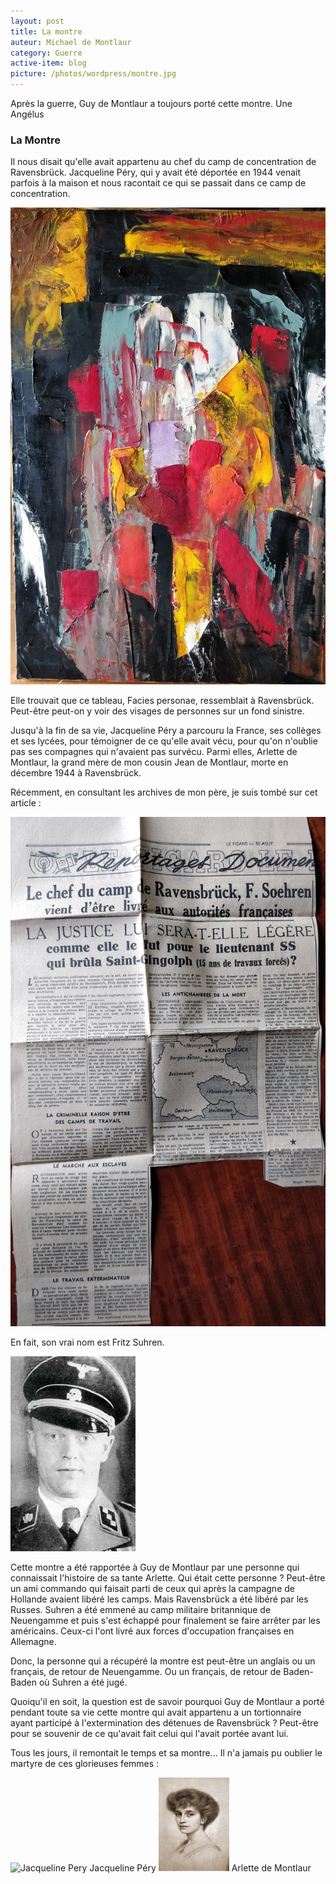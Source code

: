 ```yaml
---
layout: post
title: La montre
auteur: Michael de Montlaur
category: Guerre
active-item: blog
picture: /photos/wordpress/montre.jpg
---
```



Après la guerre, Guy de Montlaur a toujours porté cette montre. Une Angélus

### La Montre

Il nous disait qu'elle avait appartenu au chef du camp de concentration de Ravensbrück. Jacqueline Péry, qui y avait été déportée en 1944 venait parfois à la maison et nous racontait ce qui se passait dans ce camp de concentration.

<!--more-->

<img src="/photos/wordpress/Facies personae 1973.jpg" alt="RG1">

Elle trouvait que ce tableau, Facies personae, ressemblait à Ravensbrück. Peut-être peut-on y voir des visages de personnes sur un fond sinistre.

Jusqu'à la fin de sa vie, Jacqueline Péry a parcouru la France, ses collèges et ses lycées, pour témoigner de ce qu'elle avait vécu, pour qu'on n'oublie pas ses compagnes qui n'avaient pas survécu. Parmi elles, Arlette de Montlaur, la grand mère de mon cousin Jean de Montlaur, morte en décembre 1944 à Ravensbrück.

Récemment, en consultant les archives de mon père, je suis tombé sur cet article :

<img src="/photos/wordpress/Article Roger Massip 2.jpg" alt="Article Roger Massip 2">

En fait, son vrai nom est Fritz Suhren.

<img src="/photos/wordpress/fritz-suhren.jpg" alt="fritz-suhren">

Cette montre a été rapportée à Guy de Montlaur par une personne qui connaissait l'histoire de sa tante Arlette. Qui était cette personne ? Peut-être un ami commando qui faisait parti de ceux qui après la campagne de Hollande avaient libéré les camps. Mais Ravensbrück a été libéré par les Russes. Suhren a été emmené au camp militaire britannique de Neuengamme et puis s'est échappé pour finalement se faire arrêter par les américains. Ceux-ci l'ont livré aux forces d'occupation françaises en Allemagne.

Donc, la personne qui a récupéré la montre est peut-être un anglais ou un français, de retour de Neuengamme. Ou un français, de retour de Baden-Baden où Suhren a été jugé.

Quoiqu'il en soit, la question est de savoir pourquoi Guy de Montlaur a porté pendant toute sa vie cette montre qui avait appartenu a un tortionnaire ayant participé à l'extermination des détenues de Ravensbrück ? Peut-être pour se souvenir de ce qu'avait fait celui qui l'avait portée avant lui.

Tous les jours, il remontait le temps et sa montre... Il n'a jamais pu oublier le martyre de ces glorieuses femmes :

<img src="/photos/wordpress/Jacqueline Pery.jpg" alt="Jacqueline Pery">
Jacqueline Péry

<img src="/photos/wordpress/Arlette de Montlaur.jpg" alt="Arlette de Montlaur">
Arlette de Montlaur

